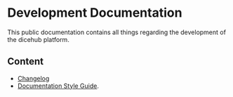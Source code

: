 # Development Documentation

This public documentation contains all things regarding the development of the
dicehub platform.

## Content

- [Changelog](./changelog.md)
- [Documentation Style Guide](./documentation_style_guide.md).
